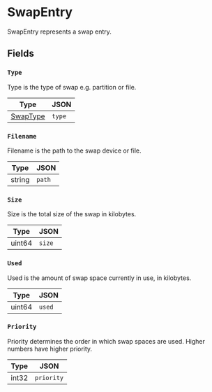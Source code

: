 # SwapEntry

SwapEntry represents a swap entry.


## Fields


### `Type`

Type is the type of swap e.g. partition or file.


| Type | JSON |
| ---- | -----------|
| [SwapType](swap_type.md) | `type` |

### `Filename`

Filename is the path to the swap device or file.


| Type | JSON |
| ---- | -----------|
| string | `path` |

### `Size`

Size is the total size of the swap in kilobytes.


| Type | JSON |
| ---- | -----------|
| uint64 | `size` |

### `Used`

Used is the amount of swap space currently in use, in kilobytes.


| Type | JSON |
| ---- | -----------|
| uint64 | `used` |

### `Priority`

Priority determines the order in which swap spaces are used.
Higher numbers have higher priority.


| Type | JSON |
| ---- | -----------|
| int32 | `priority` |
